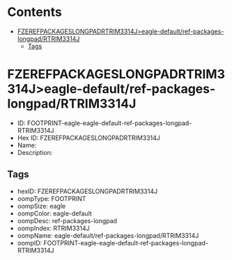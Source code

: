 



Contents
========

* [FZEREFPACKAGESLONGPADRTRIM3314J>eagle-default/ref-packages-longpad/RTRIM3314J](#fzerefpackageslongpadrtrim3314jeagle-defaultref-packages-longpadrtrim3314j)
	* [Tags](#tags)

# FZEREFPACKAGESLONGPADRTRIM3314J>eagle-default/ref-packages-longpad/RTRIM3314J

- ID: FOOTPRINT-eagle-eagle-default-ref-packages-longpad-RTRIM3314J
- Hex ID: FZEREFPACKAGESLONGPADRTRIM3314J
- Name: 
- Description: 

## Tags

- hexID: FZEREFPACKAGESLONGPADRTRIM3314J
- oompType: FOOTPRINT
- oompSize: eagle
- oompColor: eagle-default
- oompDesc: ref-packages-longpad
- oompIndex: RTRIM3314J
- oompName: eagle-default/ref-packages-longpad/RTRIM3314J
- oompID: FOOTPRINT-eagle-eagle-default-ref-packages-longpad-RTRIM3314J
